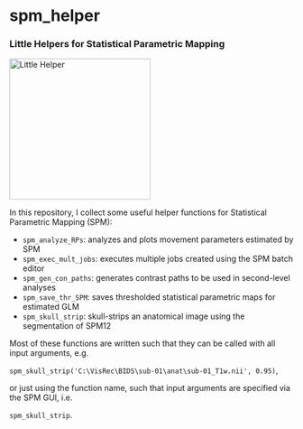 # spm_helper

<h3>Little Helpers for Statistical Parametric Mapping</h3>

<img src="https://vignette.wikia.nocookie.net/disney/images/2/25/Filament.PNG" alt="Little Helper" height=250>

In this repository, I collect some useful helper functions for Statistical Parametric Mapping (SPM):
- `spm_analyze_RPs`: analyzes and plots movement parameters estimated by SPM
- `spm_exec_mult_jobs`: executes multiple jobs created using the SPM batch editor
- `spm_gen_con_paths`: generates contrast paths to be used in second-level analyses
- `spm_save_thr_SPM`: saves thresholded statistical parametric maps for estimated GLM
- `spm_skull_strip`: skull-strips an anatomical image using the segmentation of SPM12

Most of these functions are written such that they can be called with all input arguments, e.g.

`spm_skull_strip('C:\VisRec\BIDS\sub-01\anat\sub-01_T1w.nii', 0.95)`,

or just using the function name, such that input arguments are specified via the SPM GUI, i.e.

`spm_skull_strip`.

